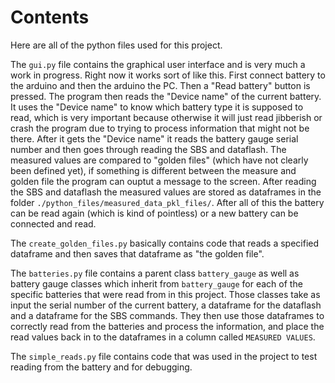 # Contents

Here are all of the python files used for this project.

The `gui.py` file contains the graphical user interface and is very much a work in progress. Right now it works sort of like this. First connect battery to the arduino and then the arduino the PC. Then a "Read battery" button is pressed. The program then reads the "Device name" of the current battery. It uses the "Device name" to know which battery type it is supposed to read, which is very important because otherwise it will just read jibberish or crash the program due to trying to process information that might not be there. After it gets the "Device name" it reads the battery gauge serial number and then goes through reading the SBS and dataflash. The measured values are compared to "golden files" (which have not clearly been defined yet), if something is different between the measure and golden file the program can ouptut a message to the screen. After reading the SBS and dataflash the measured values are stored as dataframes in the folder `./python_files/measured_data_pkl_files/`. After all of this the battery can be read again (which is kind of pointless) or a new battery can be connected and read.

The `create_golden_files.py` basically contains code that reads a specified dataframe and then saves that dataframe as "the golden file".

The `batteries.py` file contains a parent class `battery_gauge` as well as battery gauge classes which inherit from `battery_gauge` for each of the specific batteries that were read from in this project. Those classes take as input the serial number of the current battery, a dataframe for the dataflash and a dataframe for the SBS commands. They then use those dataframes to correctly read from the batteries and process the information, and place the read values back in to the dataframes in a column called `MEASURED VALUES`.

The `simple_reads.py` file contains code that was used in the project to test reading from the battery and for debugging.